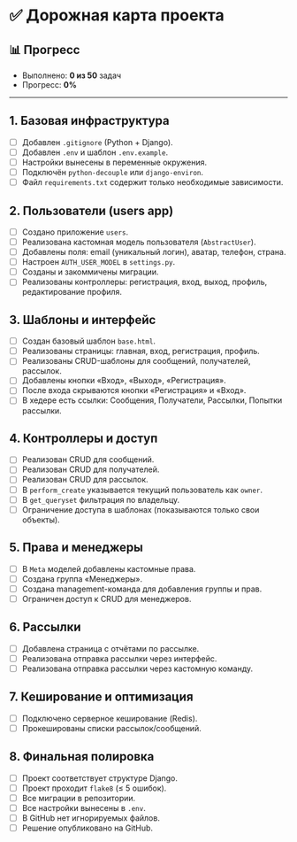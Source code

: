 # ✅ Дорожная карта проекта

## 📊 Прогресс
- Выполнено: **0 из 50** задач
- Прогресс: **0%**

---

## 1. Базовая инфраструктура
- [ ] Добавлен `.gitignore` (Python + Django).
- [ ] Добавлен `.env` и шаблон `.env.example`.
- [ ] Настройки вынесены в переменные окружения.
- [ ] Подключён `python-decouple` или `django-environ`.
- [ ] Файл `requirements.txt` содержит только необходимые зависимости.

## 2. Пользователи (users app)
- [ ] Создано приложение `users`.
- [ ] Реализована кастомная модель пользователя (`AbstractUser`).
- [ ] Добавлены поля: email (уникальный логин), аватар, телефон, страна.
- [ ] Настроен `AUTH_USER_MODEL` в `settings.py`.
- [ ] Созданы и закоммичены миграции.
- [ ] Реализованы контроллеры: регистрация, вход, выход, профиль, редактирование профиля.

## 3. Шаблоны и интерфейс
- [ ] Создан базовый шаблон `base.html`.
- [ ] Реализованы страницы: главная, вход, регистрация, профиль.
- [ ] Реализованы CRUD-шаблоны для сообщений, получателей, рассылок.
- [ ] Добавлены кнопки «Вход», «Выход», «Регистрация».
- [ ] После входа скрываются кнопки «Регистрация» и «Вход».
- [ ] В хедере есть ссылки: Сообщения, Получатели, Рассылки, Попытки рассылки.

## 4. Контроллеры и доступ
- [ ] Реализован CRUD для сообщений.
- [ ] Реализован CRUD для получателей.
- [ ] Реализован CRUD для рассылок.
- [ ] В `perform_create` указывается текущий пользователь как `owner`.
- [ ] В `get_queryset` фильтрация по владельцу.
- [ ] Ограничение доступа в шаблонах (показываются только свои объекты).

## 5. Права и менеджеры
- [ ] В `Meta` моделей добавлены кастомные права.
- [ ] Создана группа «Менеджеры».
- [ ] Создана management-команда для добавления группы и прав.
- [ ] Ограничен доступ к CRUD для менеджеров.

## 6. Рассылки
- [ ] Добавлена страница с отчётами по рассылке.
- [ ] Реализована отправка рассылки через интерфейс.
- [ ] Реализована отправка рассылки через кастомную команду.

## 7. Кеширование и оптимизация
- [ ] Подключено серверное кеширование (Redis).
- [ ] Прокешированы списки рассылок/сообщений.

## 8. Финальная полировка
- [ ] Проект соответствует структуре Django.
- [ ] Проект проходит `flake8` (≤ 5 ошибок).
- [ ] Все миграции в репозитории.
- [ ] Все настройки вынесены в `.env`.
- [ ] В GitHub нет игнорируемых файлов.
- [ ] Решение опубликовано на GitHub.
